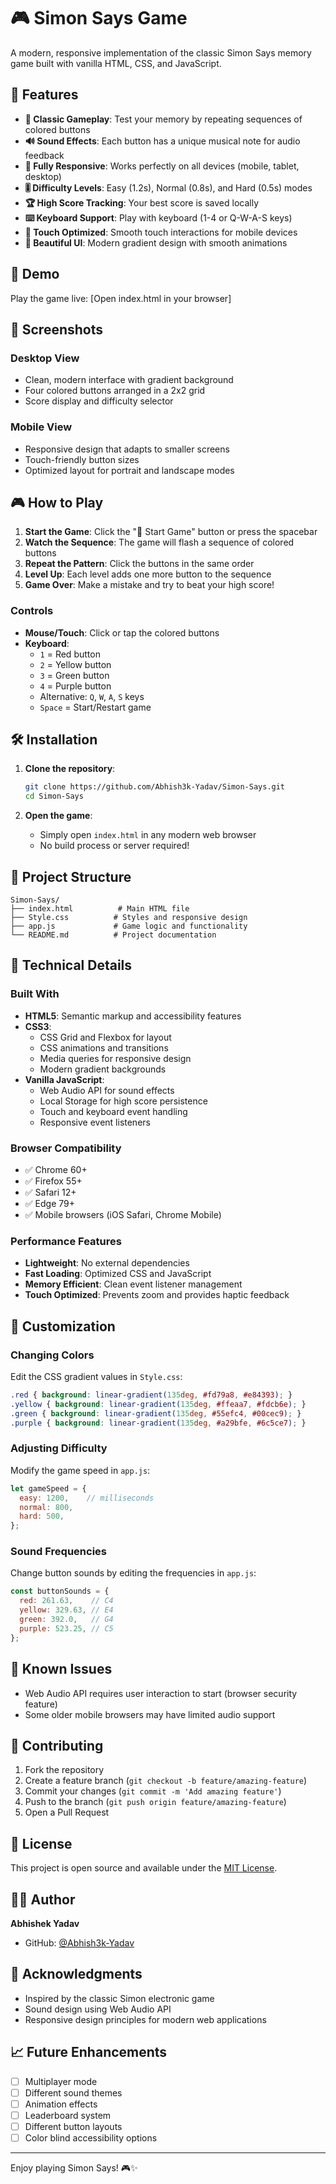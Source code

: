 # 🎮 Simon Says Game

A modern, responsive implementation of the classic Simon Says memory game built with vanilla HTML, CSS, and JavaScript.

## 🌟 Features

- **🎯 Classic Gameplay**: Test your memory by repeating sequences of colored buttons
- **🔊 Sound Effects**: Each button has a unique musical note for audio feedback
- **📱 Fully Responsive**: Works perfectly on all devices (mobile, tablet, desktop)
- **🎚️ Difficulty Levels**: Easy (1.2s), Normal (0.8s), and Hard (0.5s) modes
- **🏆 High Score Tracking**: Your best score is saved locally
- **⌨️ Keyboard Support**: Play with keyboard (1-4 or Q-W-A-S keys)
- **📱 Touch Optimized**: Smooth touch interactions for mobile devices
- **🎨 Beautiful UI**: Modern gradient design with smooth animations

## 🚀 Demo

Play the game live: [Open index.html in your browser]

## 📱 Screenshots

### Desktop View

- Clean, modern interface with gradient background
- Four colored buttons arranged in a 2x2 grid
- Score display and difficulty selector

### Mobile View

- Responsive design that adapts to smaller screens
- Touch-friendly button sizes
- Optimized layout for portrait and landscape modes

## 🎮 How to Play

1. **Start the Game**: Click the "🚀 Start Game" button or press the spacebar
2. **Watch the Sequence**: The game will flash a sequence of colored buttons
3. **Repeat the Pattern**: Click the buttons in the same order
4. **Level Up**: Each level adds one more button to the sequence
5. **Game Over**: Make a mistake and try to beat your high score!

### Controls

- **Mouse/Touch**: Click or tap the colored buttons
- **Keyboard**:
  - `1` = Red button
  - `2` = Yellow button
  - `3` = Green button
  - `4` = Purple button
  - Alternative: `Q`, `W`, `A`, `S` keys
  - `Space` = Start/Restart game

## 🛠️ Installation

1. **Clone the repository**:

   ```bash
   git clone https://github.com/Abhish3k-Yadav/Simon-Says.git
   cd Simon-Says
   ```

2. **Open the game**:
   - Simply open `index.html` in any modern web browser
   - No build process or server required!

## 📁 Project Structure

```text
Simon-Says/
├── index.html          # Main HTML file
├── Style.css          # Styles and responsive design
├── app.js             # Game logic and functionality
└── README.md          # Project documentation
```

## 🔧 Technical Details

### Built With

- **HTML5**: Semantic markup and accessibility features
- **CSS3**:
  - CSS Grid and Flexbox for layout
  - CSS animations and transitions
  - Media queries for responsive design
  - Modern gradient backgrounds
- **Vanilla JavaScript**:
  - Web Audio API for sound effects
  - Local Storage for high score persistence
  - Touch and keyboard event handling
  - Responsive event listeners

### Browser Compatibility

- ✅ Chrome 60+
- ✅ Firefox 55+
- ✅ Safari 12+
- ✅ Edge 79+
- ✅ Mobile browsers (iOS Safari, Chrome Mobile)

### Performance Features

- **Lightweight**: No external dependencies
- **Fast Loading**: Optimized CSS and JavaScript
- **Memory Efficient**: Clean event listener management
- **Touch Optimized**: Prevents zoom and provides haptic feedback

## 🎨 Customization

### Changing Colors

Edit the CSS gradient values in `Style.css`:

```css
.red { background: linear-gradient(135deg, #fd79a8, #e84393); }
.yellow { background: linear-gradient(135deg, #ffeaa7, #fdcb6e); }
.green { background: linear-gradient(135deg, #55efc4, #00cec9); }
.purple { background: linear-gradient(135deg, #a29bfe, #6c5ce7); }
```

### Adjusting Difficulty

Modify the game speed in `app.js`:

```javascript
let gameSpeed = {
  easy: 1200,    // milliseconds
  normal: 800,
  hard: 500,
};
```

### Sound Frequencies

Change button sounds by editing the frequencies in `app.js`:

```javascript
const buttonSounds = {
  red: 261.63,    // C4
  yellow: 329.63, // E4
  green: 392.0,   // G4
  purple: 523.25, // C5
};
```

## 🐛 Known Issues

- Web Audio API requires user interaction to start (browser security feature)
- Some older mobile browsers may have limited audio support

## 🤝 Contributing

1. Fork the repository
2. Create a feature branch (`git checkout -b feature/amazing-feature`)
3. Commit your changes (`git commit -m 'Add amazing feature'`)
4. Push to the branch (`git push origin feature/amazing-feature`)
5. Open a Pull Request

## 📝 License

This project is open source and available under the [MIT License](LICENSE).

## 👨‍💻 Author

**Abhishek Yadav**

- GitHub: [@Abhish3k-Yadav](https://github.com/Abhish3k-Yadav)

## 🙏 Acknowledgments

- Inspired by the classic Simon electronic game
- Sound design using Web Audio API
- Responsive design principles for modern web applications

## 📈 Future Enhancements

- [ ] Multiplayer mode
- [ ] Different sound themes
- [ ] Animation effects
- [ ] Leaderboard system
- [ ] Different button layouts
- [ ] Color blind accessibility options

---

Enjoy playing Simon Says! 🎮✨
